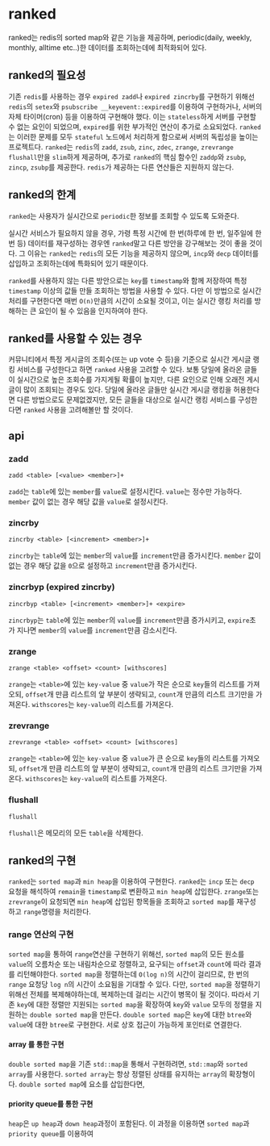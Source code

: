 # ranked

ranked는 redis의 sorted map와 같은 기능을 제공하며, periodic(daily, weekly, monthly, alltime etc..)한 데이터를 조회하는데에 최적화되어 있다.

## ranked의 필요성

기존 `redis`를 사용하는 경우 `expired zadd`나 `expired zincrby`를 구현하기 위해선 `redis`의 `setex`와 `psubscribe __keyevent::expired`를 이용하여 구현하거나, 서버의 자체 타이머(cron) 등을 이용하여 구현해야 했다.
이는 `stateless`하게 서버를 구현할 수 없는 요인이 되었으며, `expired`를 위한 부가적인 연산이 추가로 소요되었다.
`ranked`는 이러한 문제를 모두 `stateful` 노드에서 처리하게 함으로써 서버의 독립성을 높이는 프로젝트다.
`ranked`는 `redis`의 `zadd`, `zsub`, `zinc`, `zdec`, `zrange`, `zrevrange` `flushall`만을 `slim`하게 제공하며, 추가로 `ranked`의 핵심 함수인 `zaddp`와 `zsubp`, `zincp`, `zsubp`를 제공한다.
`redis`가 제공하는 다른 연산들은 지원하지 않는다.

## ranked의 한계

`ranked`는 사용자가 실시간으로 `periodic`한 정보를 조회할 수 있도록 도와준다.

실시간 서비스가 필요하지 않을 경우, 가령 특정 시간에 한 번(하루에 한 번, 일주일에 한 번 등) 데이터를 재구성하는 경우엔 `ranked`말고 다른 방안을 강구해보는 것이 좋을 것이다.
그 이유는 `ranked`는 `redis`의 모든 기능을 제공하지 않으며, `incp`와 `decp` 데이터를 삽입하고 조회하는데에 특화되어 있기 때문이다.

`ranked`를 사용하지 않는 다른 방안으로는 `key`를 `timestamp`와 함께 저장하여 특정 `timestamp` 이상의 값들 만들 조회하는 방법을 사용할 수 있다.
다만 이 방법으로 실시간 처리를 구현한다면 매번 `O(n)`만큼의 시간이 소요될 것이고, 이는 실시간 랭킹 처리를 방해하는 큰 요인이 될 수 있음을 인지하여야 한다.

## ranked를 사용할 수 있는 경우

커뮤니티에서 특정 게시글의 조회수(또는 up vote 수 등)을 기준으로 실시간 게시글 랭킹 서비스를 구성한다고 하면 `ranked` 사용을 고려할 수 있다.
보통 당일에 올라온 글들이 실시간으로 높은 조회수를 가지게될 확률이 높지만, 다른 요인으로 인해 오래전 게시글이 많이 조회되는 경우도 있다.
당일에 올라온 글들만 실시간 게시글 랭킹을 허용한다면 다른 방법으로도 문제없겠지만, 모든 글들을 대상으로 실시간 랭킹 서비스를 구성한다면 `ranked` 사용을 고려해볼만 할 것이다.

## api

### zadd

```
zadd <table> [<value> <member>]+
```

`zadd`는 `table`에 있는 `member`를 `value`로 설정시킨다.
`value`는 정수만 가능하다.
`member` 값이 없는 경우 해당 값을 `value`로 설정시킨다.

### zincrby

```
zincrby <table> [<increment> <member>]+
```

`zincrby`는 `table`에 있는 `member`의 `value`를 `increment`만큼 증가시킨다.
`member` 값이 없는 경우 해당 값을 `0`으로 설정하고 `increment`만큼 증가시킨다.

### zincrbyp (expired zincrby)

```
zincrbyp <table> [<increment> <member>]+ <expire>
```

`zincrbyp`는 `table`에 있는 `member`의 `value`를 `increment`만큼 증가시키고, 
`expire`초가 지나면 `member`의 `value`를 `increment`만큼 감소시킨다.

### zrange

```
zrange <table> <offset> <count> [withscores]
```

`zrange`는 `<table>`에 있는 `key-value` 중 `value`가 작은 순으로 `key`들의 리스트를 가져오되, 
`offset`개 만큼 리스트의 앞 부분이 생략되고, `count`개 만큼의 리스트 크기만을 가져온다.
`withscores`는 `key-value`의 리스트를 가져온다.

### zrevrange

```
zrevrange <table> <offset> <count> [withscores]
```

`zrange`는 `<table>`에 있는 `key-value` 중 `value`가 큰 순으로 `key`들의 리스트를 가져오되, 
`offset`개 만큼 리스트의 앞 부분이 생략되고, `count`개 만큼의 리스트 크기만을 가져온다.
`withscores`는 `key-value`의 리스트를 가져온다.

### flushall

```
flushall
```

`flushall`은 메모리의 모든 `table`을 삭제한다.

## ranked의 구현

`ranked`는 `sorted map`과 `min heap`을 이용하여 구현한다.
`ranked`는 `incp` 또는 `decp` 요청을 해석하여 `remain`을 `timestamp`로 변환하고 `min heap`에 삽입한다.
`zrange`또는 `zrevrange`이 요청되면 `min heap`에 삽입된 항목들을 조회하고 `sorted map`를 재구성하고 `range`명령을 처리한다.

### range 연산의 구현

`sorted map`을 통하여 `range`연산을 구현하기 위해선, `sorted map`의 모든 원소를 `value`의 오름차순 또는 내림차순으로 정렬하고,
요구되는 `offset`과 `count`에 따라 결과를 리턴해야한다.
`sorted map`을 정렬하는데 `O(log n)`의 시간이 걸리므로, 한 번의 `range` 요청당 `log n`의 시간이 소요됨을 기대할 수 있다.
다만, `sorted map`을 정렬하기 위해선 전체를 복제해야하는데, 복제하는데 걸리는 시간이 병목이 될 것이다.
따라서 기존 `key`에 대한 정렬만 지원되는 `sorted map`을 확장하여 `key`와 `value` 모두의 정렬을 지원하는 `double sorted map`을 만든다.
`double sorted map`은 `key`에 대한 `btree`와 `value`에 대한 `btree`로 구현한다.
서로 상호 접근이 가능하게 포인터로 연결한다.

#### array 를 통한 구현

`double sorted map`을 기존 `std::map`을 통해서 구현하려면, `std::map`와 `sorted array`를 사용한다.
`sorted array`는 항상 정렬된 상태를 유지하는 `array`의 확장형이다.
`double sorted map`에 요소를 삽입한다면,

#### priority queue를 통한 구현

`heap`은 `up heap`과 `down heap`과정이 포함된다.
이 과정을 이용하면 `sorted map`과 `priority queue`를 이용하여
